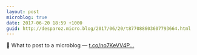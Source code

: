 ```yaml
---
layout: post
microblog: true
date: 2017-06-20 18:59 +1000
guid: http://desparoz.micro.blog/2017/06/20/t877088603607793664.html
---
```

🔗 What to post to a microblog — [t.co/no7KeVV4P...](https://t.co/no7KeVV4PN)
